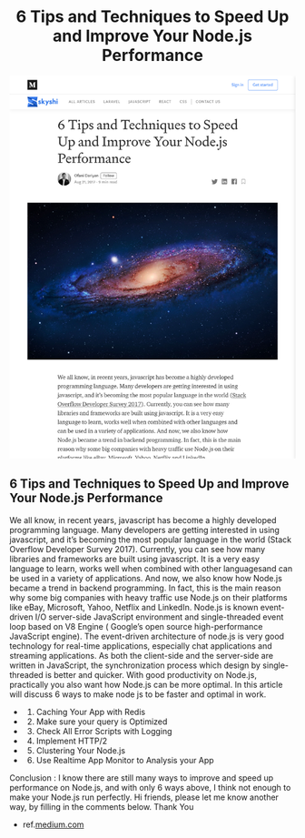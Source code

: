 <h1 align="center">6 Tips and Techniques to Speed Up and Improve Your Node.js Performance</h1>

![img](img/6-tricks-to-speed-up-and-improve-your-node-js-performance.png)

## 6 Tips and Techniques to Speed Up and Improve Your Node.js Performance

We all know, in recent years, javascript has become a highly developed programming language. Many developers are getting interested in using javascript, and it’s becoming the most popular language in the world (Stack Overflow Developer Survey 2017). Currently, you can see how many libraries and frameworks are built using javascript. It is a very easy language to learn, works well when combined with other languages ​​and can be used in a variety of applications. And now, we also know how Node.js became a trend in backend programming. In fact, this is the main reason why some big companies with heavy traffic use Node.js on their platforms like eBay, Microsoft, Yahoo, Netflix and LinkedIn.
Node.js is known event-driven I/O server-side JavaScript environment and single-threaded event loop based on V8 Engine ( Google’s open source high-performance JavaScript engine). The event-driven architecture of node.js is very good technology for real-time applications, especially chat applications and streaming applications. As both the client-side and the server-side are written in JavaScript, the synchronization process which design by single-threaded is better and quicker.
With good productivity on Node.js, practically you also want how Node.js can be more optimal. In this article will discuss 6 ways to make node js to be faster and optimal in work.


- 1. Caching Your App with Redis
- 2. Make sure your query is Optimized
- 3. Check All Error Scripts with Logging
- 4. Implement HTTP/2
- 5. Clustering Your Node.js
- 6. Use Realtime App Monitor to Analysis your App


Conclusion :
I know there are still many ways to improve and speed up performance on Node.js, and with only 6 ways above, I think not enough to make your Node.js run perfectly. Hi friends, please let me know another way, by filling in the comments below. Thank You 

- ref.[medium.com](https://medium.com/skyshidigital/6-tricks-to-speed-up-and-improve-your-node-js-performance-fadc06d15cbe)